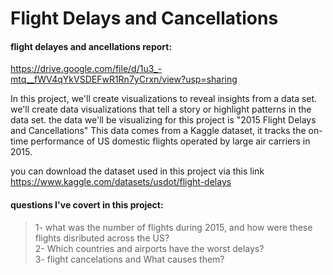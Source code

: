 # Flight Delays and Cancellations

#### flight delayes and ancellations  report: 
https://drive.google.com/file/d/1u3_-mtq__fWV4qYkVSDEFwR1Rn7yCrxn/view?usp=sharing

In this project, we'll create visualizations to reveal insights from a data set. we'll create data visualizations that tell a story or highlight patterns in the data set.
the data we'll be visualizing for this project is "2015 Flight Delays and Cancellations"
This data comes from a Kaggle dataset, it tracks the on-time performance of US domestic flights operated by large air carriers in 2015.<br>

you can download the dataset used in this project via this 
link https://www.kaggle.com/datasets/usdot/flight-delays

#### questions I've covert in this project:

> 1- what was the number of flights during 2015, and how were these flights disributed across the US?<br>
> 2- Which countries and airports have the worst delays?<br>
> 3- flight cancelations and What causes them?<br>


